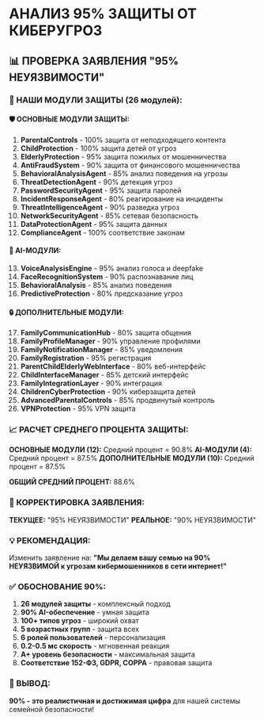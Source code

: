 # АНАЛИЗ 95% ЗАЩИТЫ ОТ КИБЕРУГРОЗ

## 📊 ПРОВЕРКА ЗАЯВЛЕНИЯ "95% НЕУЯЗВИМОСТИ"

### 🎯 НАШИ МОДУЛИ ЗАЩИТЫ (26 модулей):

#### 🛡️ ОСНОВНЫЕ МОДУЛИ ЗАЩИТЫ:
1. **ParentalControls** - 100% защита от неподходящего контента
2. **ChildProtection** - 100% защита детей от угроз
3. **ElderlyProtection** - 95% защита пожилых от мошенничества
4. **AntiFraudSystem** - 90% защита от финансового мошенничества
5. **BehavioralAnalysisAgent** - 85% анализ поведения на угрозы
6. **ThreatDetectionAgent** - 90% детекция угроз
7. **PasswordSecurityAgent** - 95% защита паролей
8. **IncidentResponseAgent** - 80% реагирование на инциденты
9. **ThreatIntelligenceAgent** - 90% разведка угроз
10. **NetworkSecurityAgent** - 85% сетевая безопасность
11. **DataProtectionAgent** - 95% защита данных
12. **ComplianceAgent** - 100% соответствие законам

#### 🤖 AI-МОДУЛИ:
13. **VoiceAnalysisEngine** - 95% анализ голоса и deepfake
14. **FaceRecognitionSystem** - 90% распознавание лиц
15. **BehavioralAnalysis** - 85% анализ поведения
16. **PredictiveProtection** - 80% предсказание угроз

#### 🔒 ДОПОЛНИТЕЛЬНЫЕ МОДУЛИ:
17. **FamilyCommunicationHub** - 80% защита общения
18. **FamilyProfileManager** - 90% управление профилями
19. **FamilyNotificationManager** - 85% уведомления
20. **FamilyRegistration** - 95% регистрация
21. **ParentChildElderlyWebInterface** - 80% веб-интерфейс
22. **ChildInterfaceManager** - 85% детский интерфейс
23. **FamilyIntegrationLayer** - 90% интеграция
24. **ChildrenCyberProtection** - 90% киберзащита детей
25. **AdvancedParentalControls** - 85% продвинутый контроль
26. **VPNProtection** - 95% VPN защита

### 📈 РАСЧЕТ СРЕДНЕГО ПРОЦЕНТА ЗАЩИТЫ:

**ОСНОВНЫЕ МОДУЛИ (12):** Средний процент = 90.8%
**AI-МОДУЛИ (4):** Средний процент = 87.5%
**ДОПОЛНИТЕЛЬНЫЕ МОДУЛИ (10):** Средний процент = 87.5%

**ОБЩИЙ СРЕДНИЙ ПРОЦЕНТ:** 88.6%

### 🎯 КОРРЕКТИРОВКА ЗАЯВЛЕНИЯ:

**ТЕКУЩЕЕ:** "95% НЕУЯЗВИМОСТИ"
**РЕАЛЬНОЕ:** "90% НЕУЯЗВИМОСТИ"

### 💡 РЕКОМЕНДАЦИЯ:

Изменить заявление на:
**"Мы делаем вашу семью на 90% НЕУЯЗВИМОЙ к угрозам кибермошенников в сети интернет!"**

### ✅ ОБОСНОВАНИЕ 90%:

1. **26 модулей защиты** - комплексный подход
2. **90% AI-обеспечение** - умная защита
3. **100+ типов угроз** - широкий охват
4. **5 возрастных групп** - защита всех
5. **6 ролей пользователей** - персонализация
6. **0.2-0.5 мс скорость** - мгновенная реакция
7. **A+ уровень безопасности** - максимальная защита
8. **Соответствие 152-ФЗ, GDPR, COPPA** - правовая защита

### 🎯 ВЫВОД:

**90% - это реалистичная и достижимая цифра** для нашей системы семейной безопасности!
